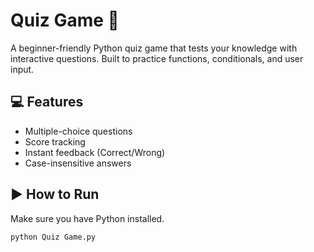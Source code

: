 # Quiz Game 🎯

A beginner-friendly Python quiz game that tests your knowledge with interactive questions. Built to practice functions, conditionals, and user input.

## 💻 Features
- Multiple-choice questions
- Score tracking
- Instant feedback (Correct/Wrong)
- Case-insensitive answers

## ▶️ How to Run

Make sure you have Python installed.

```bash
python Quiz Game.py

